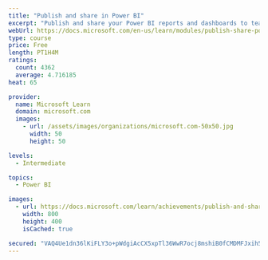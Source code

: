 ```yaml
---
title: "Publish and share in Power BI"
excerpt: "Publish and share your Power BI reports and dashboards to teammates in your organization or to everyone on the web."
webUrl: https://docs.microsoft.com/en-us/learn/modules/publish-share-power-bi/
type: course
price: Free
length: PT1H4M
ratings:
  count: 4362
  average: 4.716185
heat: 65

provider:
  name: Microsoft Learn
  domain: microsoft.com
  images:
    - url: /assets/images/organizations/microsoft.com-50x50.jpg
      width: 50
      height: 50

levels:
  - Intermediate

topics:
  - Power BI

images:
  - url: https://docs.microsoft.com/learn/achievements/publish-and-share-with-power-bi-desktop-social.png
    width: 800
    height: 400
    isCached: true

secured: "VAQ4Ue1dn36lKiFLY3o+pWdgiAcCX5xpTl36WwR7ocj8mshiB0fCMDMFJxih5+uluss9uEEYBz/EjHbH/5+/mr+DBl8Rt0ZeVoK3UTFezsSEmc5gAlXwdKzLQJtaFQB7+L5iFl9TSRF9VawSPs+5/HBvix2FHCEUEpaUeVveccB3BvuqVESEXKo3syrC6wCZT12BimI2HuDeGaRbG0mRcjr04wicayYxR7UqAWMpBILNdivkp2d4jqI0Kzh5MvQF0GBxxLOYpuSLiCfGdfp9+ysiJRU/V7n+6TR6bXwPo9Qg4yvABqSnpzE3uvojCu+BGkAtSVVtnlb+Fn6nuxVMYVj657Kmn4nfbI8UA9k98CNu7DkM2BGXd+1kaMpFue7V/YEDbEt9Ee4eNq36u3ElpKo+RN8w9nWc9ZB84CK1smI=;w80chU6LhnNMT+mncFmI7A=="
---
```



